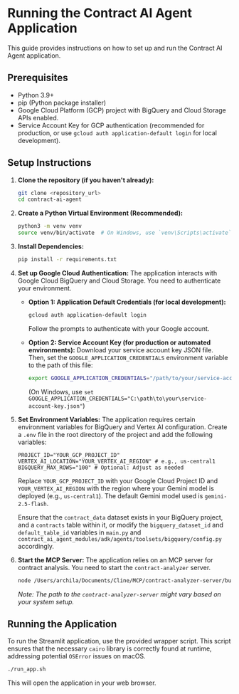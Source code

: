 # Running the Contract AI Agent Application

This guide provides instructions on how to set up and run the Contract AI Agent application.

## Prerequisites

*   Python 3.9+
*   pip (Python package installer)
*   Google Cloud Platform (GCP) project with BigQuery and Cloud Storage APIs enabled.
*   Service Account Key for GCP authentication (recommended for production, or use `gcloud auth application-default login` for local development).

## Setup Instructions

1.  **Clone the repository (if you haven't already):**
    ```bash
    git clone <repository_url>
    cd contract-ai-agent
    ```

2.  **Create a Python Virtual Environment (Recommended):**
    ```bash
    python3 -m venv venv
    source venv/bin/activate  # On Windows, use `venv\Scripts\activate`
    ```

3.  **Install Dependencies:**
    ```bash
    pip install -r requirements.txt
    ```

4.  **Set up Google Cloud Authentication:**
    The application interacts with Google Cloud BigQuery and Cloud Storage. You need to authenticate your environment.

    *   **Option 1: Application Default Credentials (for local development):**
        ```bash
        gcloud auth application-default login
        ```
        Follow the prompts to authenticate with your Google account.

    *   **Option 2: Service Account Key (for production or automated environments):**
        Download your service account key JSON file. Then, set the `GOOGLE_APPLICATION_CREDENTIALS` environment variable to the path of this file:
        ```bash
        export GOOGLE_APPLICATION_CREDENTIALS="/path/to/your/service-account-key.json"
        ```
        (On Windows, use `set GOOGLE_APPLICATION_CREDENTIALS="C:\path\to\your\service-account-key.json"`)

5.  **Set Environment Variables:**
    The application requires certain environment variables for BigQuery and Vertex AI configuration. Create a `.env` file in the root directory of the project and add the following variables:

    ```
    PROJECT_ID="YOUR_GCP_PROJECT_ID"
    VERTEX_AI_LOCATION="YOUR_VERTEX_AI_REGION" # e.g., us-central1
    BIGQUERY_MAX_ROWS="100" # Optional: Adjust as needed
    ```

    Replace `YOUR_GCP_PROJECT_ID` with your Google Cloud Project ID and `YOUR_VERTEX_AI_REGION` with the region where your Gemini model is deployed (e.g., `us-central1`). The default Gemini model used is `gemini-2.5-flash`.

    Ensure that the `contract_data` dataset exists in your BigQuery project, and a `contracts` table within it, or modify the `bigquery_dataset_id` and `default_table_id` variables in `main.py` and `contract_ai_agent_modules/adk/agents/toolsets/bigquery/config.py` accordingly.

6.  **Start the MCP Server:**
    The application relies on an MCP server for contract analysis. You need to start the `contract-analyzer` server.
    ```bash
    node /Users/archila/Documents/Cline/MCP/contract-analyzer-server/build/index.js
    ```
    *Note: The path to the `contract-analyzer-server` might vary based on your system setup.*

## Running the Application

To run the Streamlit application, use the provided wrapper script. This script ensures that the necessary `cairo` library is correctly found at runtime, addressing potential `OSError` issues on macOS.

```bash
./run_app.sh
```

This will open the application in your web browser.